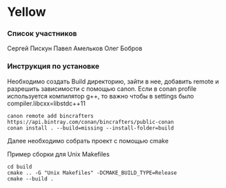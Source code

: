 # Yellow

### Список участников

Сергей Пискун
Павел Амельков
Олег Бобров

### Инструкция по установке

Необходимо создать Build директорию, зайти в нее, добавить remote и разрешить зависимости с помощью canon. Если в conan profile используется компилятор g++, то важно чтобы в settings было compiler.libcxx=libstdc++11

```
canon remote add bincrafters https://api.bintray.com/conan/bincrafters/public-conan
conan install . --build=missing --install-folder=build
```

Далее необходимо собрать проект с помощью cmake

Пример сборки для Unix Makefiles

```
cd build
cmake .. -G "Unix Makefiles" -DCMAKE_BUILD_TYPE=Release
cmake --build .
```

